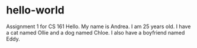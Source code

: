# hello-world
Assignment 1 for CS 161
Hello. My name is Andrea. I am 25 years old. I have a cat named Ollie and a dog named Chloe. 
I also have a boyfriend named Eddy.
